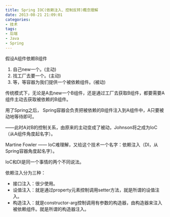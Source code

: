 ```yaml
---
title: Spring IOC(依赖注入、控制反转)概念理解
date: 2013-08-21 21:09:01
categories:
- 技术
tags:
- 后端
- Java
- Spring
---
```


假设A组件依赖B组件
1. 自己new一个。(主动)
2. 找工厂去要一个。(主动)
3. 等，等容器为我们提供一个被依赖组件。(被动)
<!-- more -->
传统模式下，无论是A去new一个B组件，还是通过工厂去获取B组件，都要需要A组件主动去获取被依赖的B组件。

用了Spring之后， Spring容器会负责把被依赖的B组件注入到A组件中，A只要被动地等待即可。

——此时A对B的控制关系，由原来的主动变成了被动，Johnson将之成为IoC（从A组件角度起名字）。

Martine Fowler —— IoC难理解，又给这个技术一个名字：依赖注入（DI，从Spring容器角度起名字）。

IoC和DI是同一个事情的两个不同说法。

依赖注入分为三种：
- 接口注入：很少使用。
- 设值注入：就是通过property元素控制调用setter方法，就是所谓的设值注入。
- 构造注入：就是constructor-arg控制调用有参数的构造器，由构造器来注入被依赖组件。就是所谓的构造器注入。
